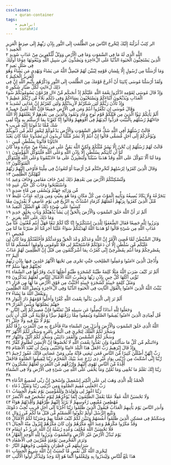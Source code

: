 ```yaml
---
cssclasses:
    - quran-container
tags:
    - ابراهيم
    - surah#14
---
```


الر كِتَبٌ أَنزَلْنَهُ إِلَيْكَ لِتُخْرِجَ النَّاسَ مِنَ الظُّلُمَتِ إِلَى النُّورِ بِإِذْنِ رَبِّهِمْ إِلَى صِرَطِ الْعَزِيزِ الْحَمِيدِ  ١<br>
اللَّهِ الَّذِى لَهُ مَا فِى السَّمَوَتِ وَمَا فِى الْأَرْضِ وَوَيْلٌ لِّلْكَفِرِينَ مِنْ عَذَابٍ شَدِيدٍ  ٢<br>
الَّذِينَ يَسْتَحِبُّونَ الْحَيَوةَ الدُّنْيَا عَلَى الْءَاخِرَةِ وَيَصُدُّونَ عَن سَبِيلِ اللَّهِ وَيَبْغُونَهَا عِوَجًا أُولَئِكَ فِى ضَلَلٍ بَعِيدٍ  ٣<br>
وَمَا أَرْسَلْنَا مِن رَّسُولٍ إِلَّا بِلِسَانِ قَوْمِهِ لِيُبَيِّنَ لَهُمْ فَيُضِلُّ اللَّهُ مَن يَشَاءُ وَيَهْدِى مَن يَشَاءُ وَهُوَ الْعَزِيزُ الْحَكِيمُ  ٤<br>
وَلَقَدْ أَرْسَلْنَا مُوسَى بَِٔايَتِنَا أَنْ أَخْرِجْ قَوْمَكَ مِنَ الظُّلُمَتِ إِلَى النُّورِ وَذَكِّرْهُم بِأَيَّىمِ اللَّهِ إِنَّ فِى ذَلِكَ لَءَايَتٍ لِّكُلِّ صَبَّارٍ شَكُورٍ  ٥<br>
وَإِذْ قَالَ مُوسَى لِقَوْمِهِ اذْكُرُوا نِعْمَةَ اللَّهِ عَلَيْكُمْ إِذْ أَنجَىكُم مِّنْ ءَالِ فِرْعَوْنَ يَسُومُونَكُمْ سُوءَ الْعَذَابِ وَيُذَبِّحُونَ أَبْنَاءَكُمْ وَيَسْتَحْيُونَ نِسَاءَكُمْ وَفِى ذَلِكُم بَلَاءٌ مِّن رَّبِّكُمْ عَظِيمٌ  ٦<br>
وَإِذْ تَأَذَّنَ رَبُّكُمْ لَئِن شَكَرْتُمْ لَأَزِيدَنَّكُمْ وَلَئِن كَفَرْتُمْ إِنَّ عَذَابِى لَشَدِيدٌ  ٧<br>
وَقَالَ مُوسَى إِن تَكْفُرُوا أَنتُمْ وَمَن فِى الْأَرْضِ جَمِيعًا فَإِنَّ اللَّهَ لَغَنِىٌّ حَمِيدٌ  ٨<br>
أَلَمْ يَأْتِكُمْ نَبَؤُا الَّذِينَ مِن قَبْلِكُمْ قَوْمِ نُوحٍ وَعَادٍ وَثَمُودَ وَالَّذِينَ مِن بَعْدِهِمْ لَا يَعْلَمُهُمْ إِلَّا اللَّهُ جَاءَتْهُمْ رُسُلُهُم بِالْبَيِّنَتِ فَرَدُّوا أَيْدِيَهُمْ فِى أَفْوَهِهِمْ وَقَالُوا إِنَّا كَفَرْنَا بِمَا أُرْسِلْتُم بِهِ وَإِنَّا لَفِى شَكٍّ مِّمَّا تَدْعُونَنَا إِلَيْهِ مُرِيبٍ  ٩<br>
قَالَتْ رُسُلُهُمْ أَفِى اللَّهِ شَكٌّ فَاطِرِ السَّمَوَتِ وَالْأَرْضِ يَدْعُوكُمْ لِيَغْفِرَ لَكُم مِّن ذُنُوبِكُمْ وَيُؤَخِّرَكُمْ إِلَى أَجَلٍ مُّسَمًّى قَالُوا إِنْ أَنتُمْ إِلَّا بَشَرٌ مِّثْلُنَا تُرِيدُونَ أَن تَصُدُّونَا عَمَّا كَانَ يَعْبُدُ ءَابَاؤُنَا فَأْتُونَا بِسُلْطَنٍ مُّبِينٍ  ١۰<br>
قَالَتْ لَهُمْ رُسُلُهُمْ إِن نَّحْنُ إِلَّا بَشَرٌ مِّثْلُكُمْ وَلَكِنَّ اللَّهَ يَمُنُّ عَلَى مَن يَشَاءُ مِنْ عِبَادِهِ وَمَا كَانَ لَنَا أَن نَّأْتِيَكُم بِسُلْطَنٍ إِلَّا بِإِذْنِ اللَّهِ وَعَلَى اللَّهِ فَلْيَتَوَكَّلِ الْمُؤْمِنُونَ  ١١<br>
وَمَا لَنَا أَلَّا نَتَوَكَّلَ عَلَى اللَّهِ وَقَدْ هَدَىنَا سُبُلَنَا وَلَنَصْبِرَنَّ عَلَى مَا ءَاذَيْتُمُونَا وَعَلَى اللَّهِ فَلْيَتَوَكَّلِ الْمُتَوَكِّلُونَ  ١٢<br>
وَقَالَ الَّذِينَ كَفَرُوا لِرُسُلِهِمْ لَنُخْرِجَنَّكُم مِّنْ أَرْضِنَا أَوْ لَتَعُودُنَّ فِى مِلَّتِنَا فَأَوْحَى إِلَيْهِمْ رَبُّهُمْ لَنُهْلِكَنَّ الظَّلِمِينَ  ١٣<br>
وَلَنُسْكِنَنَّكُمُ الْأَرْضَ مِن بَعْدِهِمْ ذَلِكَ لِمَنْ خَافَ مَقَامِى وَخَافَ وَعِيدِ  ١٤<br>
وَاسْتَفْتَحُوا وَخَابَ كُلُّ جَبَّارٍ عَنِيدٍ  ١٥<br>
مِّن وَرَائِهِ جَهَنَّمُ وَيُسْقَى مِن مَّاءٍ صَدِيدٍ  ١٦<br>
يَتَجَرَّعُهُ وَلَا يَكَادُ يُسِيغُهُ وَيَأْتِيهِ الْمَوْتُ مِن كُلِّ مَكَانٍ وَمَا هُوَ بِمَيِّتٍ وَمِن وَرَائِهِ عَذَابٌ غَلِيظٌ  ١٧<br>
مَّثَلُ الَّذِينَ كَفَرُوا بِرَبِّهِمْ أَعْمَلُهُمْ كَرَمَادٍ اشْتَدَّتْ بِهِ الرِّيحُ فِى يَوْمٍ عَاصِفٍ لَّا يَقْدِرُونَ مِمَّا كَسَبُوا عَلَى شَىْءٍ ذَلِكَ هُوَ الضَّلَلُ الْبَعِيدُ  ١٨<br>
أَلَمْ تَرَ أَنَّ اللَّهَ خَلَقَ السَّمَوَتِ وَالْأَرْضَ بِالْحَقِّ إِن يَشَأْ يُذْهِبْكُمْ وَيَأْتِ بِخَلْقٍ جَدِيدٍ  ١٩<br>
وَمَا ذَلِكَ عَلَى اللَّهِ بِعَزِيزٍ  ٢۰<br>
وَبَرَزُوا لِلَّهِ جَمِيعًا فَقَالَ الضُّعَفَؤُا لِلَّذِينَ اسْتَكْبَرُوا إِنَّا كُنَّا لَكُمْ تَبَعًا فَهَلْ أَنتُم مُّغْنُونَ عَنَّا مِنْ عَذَابِ اللَّهِ مِن شَىْءٍ قَالُوا لَوْ هَدَىنَا اللَّهُ لَهَدَيْنَكُمْ سَوَاءٌ عَلَيْنَا أَجَزِعْنَا أَمْ صَبَرْنَا مَا لَنَا مِن مَّحِيصٍ  ٢١<br>
وَقَالَ الشَّيْطَنُ لَمَّا قُضِىَ الْأَمْرُ إِنَّ اللَّهَ وَعَدَكُمْ وَعْدَ الْحَقِّ وَوَعَدتُّكُمْ فَأَخْلَفْتُكُمْ وَمَا كَانَ لِىَ عَلَيْكُم مِّن سُلْطَنٍ إِلَّا أَن دَعَوْتُكُمْ فَاسْتَجَبْتُمْ لِى فَلَا تَلُومُونِى وَلُومُوا أَنفُسَكُم مَّا أَنَا بِمُصْرِخِكُمْ وَمَا أَنتُم بِمُصْرِخِىَّ إِنِّى كَفَرْتُ بِمَا أَشْرَكْتُمُونِ مِن قَبْلُ إِنَّ الظَّلِمِينَ لَهُمْ عَذَابٌ أَلِيمٌ  ٢٢<br>
وَأُدْخِلَ الَّذِينَ ءَامَنُوا وَعَمِلُوا الصَّلِحَتِ جَنَّتٍ تَجْرِى مِن تَحْتِهَا الْأَنْهَرُ خَلِدِينَ فِيهَا بِإِذْنِ رَبِّهِمْ تَحِيَّتُهُمْ فِيهَا سَلَمٌ  ٢٣<br>
أَلَمْ تَرَ كَيْفَ ضَرَبَ اللَّهُ مَثَلًا كَلِمَةً طَيِّبَةً كَشَجَرَةٍ طَيِّبَةٍ أَصْلُهَا ثَابِتٌ وَفَرْعُهَا فِى السَّمَاءِ  ٢٤<br>
تُؤْتِى أُكُلَهَا كُلَّ حِينٍ بِإِذْنِ رَبِّهَا وَيَضْرِبُ اللَّهُ الْأَمْثَالَ لِلنَّاسِ لَعَلَّهُمْ يَتَذَكَّرُونَ  ٢٥<br>
وَمَثَلُ كَلِمَةٍ خَبِيثَةٍ كَشَجَرَةٍ خَبِيثَةٍ اجْتُثَّتْ مِن فَوْقِ الْأَرْضِ مَا لَهَا مِن قَرَارٍ  ٢٦<br>
يُثَبِّتُ اللَّهُ الَّذِينَ ءَامَنُوا بِالْقَوْلِ الثَّابِتِ فِى الْحَيَوةِ الدُّنْيَا وَفِى الْءَاخِرَةِ وَيُضِلُّ اللَّهُ الظَّلِمِينَ وَيَفْعَلُ اللَّهُ مَا يَشَاءُ  ٢٧<br>
أَلَمْ تَرَ إِلَى الَّذِينَ بَدَّلُوا نِعْمَتَ اللَّهِ كُفْرًا وَأَحَلُّوا قَوْمَهُمْ دَارَ الْبَوَارِ  ٢٨<br>
جَهَنَّمَ يَصْلَوْنَهَا وَبِئْسَ الْقَرَارُ  ٢٩<br>
وَجَعَلُوا لِلَّهِ أَندَادًا لِّيُضِلُّوا عَن سَبِيلِهِ قُلْ تَمَتَّعُوا فَإِنَّ مَصِيرَكُمْ إِلَى النَّارِ  ٣۰<br>
قُل لِّعِبَادِىَ الَّذِينَ ءَامَنُوا يُقِيمُوا الصَّلَوةَ وَيُنفِقُوا مِمَّا رَزَقْنَهُمْ سِرًّا وَعَلَانِيَةً مِّن قَبْلِ أَن يَأْتِىَ يَوْمٌ لَّا بَيْعٌ فِيهِ وَلَا خِلَلٌ  ٣١<br>
اللَّهُ الَّذِى خَلَقَ السَّمَوَتِ وَالْأَرْضَ وَأَنزَلَ مِنَ السَّمَاءِ مَاءً فَأَخْرَجَ بِهِ مِنَ الثَّمَرَتِ رِزْقًا لَّكُمْ وَسَخَّرَ لَكُمُ الْفُلْكَ لِتَجْرِىَ فِى الْبَحْرِ بِأَمْرِهِ وَسَخَّرَ لَكُمُ الْأَنْهَرَ  ٣٢<br>
وَسَخَّرَ لَكُمُ الشَّمْسَ وَالْقَمَرَ دَائِبَيْنِ وَسَخَّرَ لَكُمُ الَّيْلَ وَالنَّهَارَ  ٣٣<br>
وَءَاتَىكُم مِّن كُلِّ مَا سَأَلْتُمُوهُ وَإِن تَعُدُّوا نِعْمَتَ اللَّهِ لَا تُحْصُوهَا إِنَّ الْإِنسَنَ لَظَلُومٌ كَفَّارٌ  ٣٤<br>
وَإِذْ قَالَ إِبْرَهِيمُ رَبِّ اجْعَلْ هَذَا الْبَلَدَ ءَامِنًا وَاجْنُبْنِى وَبَنِىَّ أَن نَّعْبُدَ الْأَصْنَامَ  ٣٥<br>
رَبِّ إِنَّهُنَّ أَضْلَلْنَ كَثِيرًا مِّنَ النَّاسِ فَمَن تَبِعَنِى فَإِنَّهُ مِنِّى وَمَنْ عَصَانِى فَإِنَّكَ غَفُورٌ رَّحِيمٌ  ٣٦<br>
رَّبَّنَا إِنِّى أَسْكَنتُ مِن ذُرِّيَّتِى بِوَادٍ غَيْرِ ذِى زَرْعٍ عِندَ بَيْتِكَ الْمُحَرَّمِ رَبَّنَا لِيُقِيمُوا الصَّلَوةَ فَاجْعَلْ أَفِْٔدَةً مِّنَ النَّاسِ تَهْوِى إِلَيْهِمْ وَارْزُقْهُم مِّنَ الثَّمَرَتِ لَعَلَّهُمْ يَشْكُرُونَ  ٣٧<br>
رَبَّنَا إِنَّكَ تَعْلَمُ مَا نُخْفِى وَمَا نُعْلِنُ وَمَا يَخْفَى عَلَى اللَّهِ مِن شَىْءٍ فِى الْأَرْضِ وَلَا فِى السَّمَاءِ  ٣٨<br>
الْحَمْدُ لِلَّهِ الَّذِى وَهَبَ لِى عَلَى الْكِبَرِ إِسْمَعِيلَ وَإِسْحَقَ إِنَّ رَبِّى لَسَمِيعُ الدُّعَاءِ  ٣٩<br>
رَبِّ اجْعَلْنِى مُقِيمَ الصَّلَوةِ وَمِن ذُرِّيَّتِى رَبَّنَا وَتَقَبَّلْ دُعَاءِ  ٤۰<br>
رَبَّنَا اغْفِرْ لِى وَلِوَلِدَىَّ وَلِلْمُؤْمِنِينَ يَوْمَ يَقُومُ الْحِسَابُ  ٤١<br>
وَلَا تَحْسَبَنَّ اللَّهَ غَفِلًا عَمَّا يَعْمَلُ الظَّلِمُونَ إِنَّمَا يُؤَخِّرُهُمْ لِيَوْمٍ تَشْخَصُ فِيهِ الْأَبْصَرُ  ٤٢<br>
مُهْطِعِينَ مُقْنِعِى رُءُوسِهِمْ لَا يَرْتَدُّ إِلَيْهِمْ طَرْفُهُمْ وَأَفِْٔدَتُهُمْ هَوَاءٌ  ٤٣<br>
وَأَنذِرِ النَّاسَ يَوْمَ يَأْتِيهِمُ الْعَذَابُ فَيَقُولُ الَّذِينَ ظَلَمُوا رَبَّنَا أَخِّرْنَا إِلَى أَجَلٍ قَرِيبٍ نُّجِبْ دَعْوَتَكَ وَنَتَّبِعِ الرُّسُلَ أَوَلَمْ تَكُونُوا أَقْسَمْتُم مِّن قَبْلُ مَا لَكُم مِّن زَوَالٍ  ٤٤<br>
وَسَكَنتُمْ فِى مَسَكِنِ الَّذِينَ ظَلَمُوا أَنفُسَهُمْ وَتَبَيَّنَ لَكُمْ كَيْفَ فَعَلْنَا بِهِمْ وَضَرَبْنَا لَكُمُ الْأَمْثَالَ  ٤٥<br>
وَقَدْ مَكَرُوا مَكْرَهُمْ وَعِندَ اللَّهِ مَكْرُهُمْ وَإِن كَانَ مَكْرُهُمْ لِتَزُولَ مِنْهُ الْجِبَالُ  ٤٦<br>
فَلَا تَحْسَبَنَّ اللَّهَ مُخْلِفَ وَعْدِهِ رُسُلَهُ إِنَّ اللَّهَ عَزِيزٌ ذُو انتِقَامٍ  ٤٧<br>
يَوْمَ تُبَدَّلُ الْأَرْضُ غَيْرَ الْأَرْضِ وَالسَّمَوَتُ وَبَرَزُوا لِلَّهِ الْوَحِدِ الْقَهَّارِ  ٤٨<br>
وَتَرَى الْمُجْرِمِينَ يَوْمَئِذٍ مُّقَرَّنِينَ فِى الْأَصْفَادِ  ٤٩<br>
سَرَابِيلُهُم مِّن قَطِرَانٍ وَتَغْشَى وُجُوهَهُمُ النَّارُ  ٥۰<br>
لِيَجْزِىَ اللَّهُ كُلَّ نَفْسٍ مَّا كَسَبَتْ إِنَّ اللَّهَ سَرِيعُ الْحِسَابِ  ٥١<br>
هَذَا بَلَغٌ لِّلنَّاسِ وَلِيُنذَرُوا بِهِ وَلِيَعْلَمُوا أَنَّمَا هُوَ إِلَهٌ وَحِدٌ وَلِيَذَّكَّرَ أُولُوا الْأَلْبَبِ  ٥٢<br>
